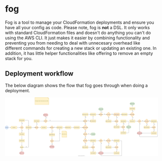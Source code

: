 # fog

Fog is a tool to manage your CloudFormation deployments and ensure you have all your config as code. Please note, fog is **not** a DSL. It only works with standard CloudFormation files and doesn't do anything you can't do using the AWS CLI. It just makes it easier by combining functionality and preventing you from needing to deal with unnecesary overhead like different commands for creating a new stack or updating an existing one. In addition, it has little helper functionalities like offering to remove an empty stack for you.

## Deployment workflow

The below diagram shows the flow that fog goes through when doing a deployment.

![](docs/deployment-flow.drawio.svg)